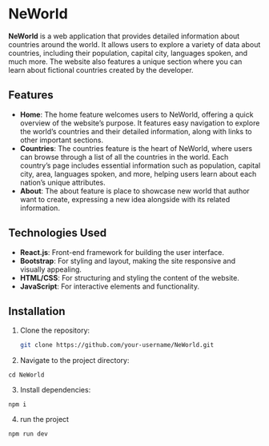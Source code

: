 # NeWorld

**NeWorld** is a web application that provides detailed information about countries around the world. It allows users to explore a variety of data about countries, including their population, capital city, languages spoken, and much more. The website also features a unique section where you can learn about fictional countries created by the developer.

## Features

- **Home**: The home feature welcomes users to NeWorld, offering a quick overview of the website’s purpose. It features easy navigation to explore the world’s countries and their detailed information, along with links to other important sections.
- **Countries**: The countries feature is the heart of NeWorld, where users can browse through a list of all the countries in the world. Each country’s page includes essential information such as population, capital city, area, languages spoken, and more, helping users learn about each nation’s unique attributes.
- **About**: The about feature is place to showcase new world that author want to create, expressing a new idea alongside with its related information.

## Technologies Used

- **React.js**: Front-end framework for building the user interface.
- **Bootstrap**: For styling and layout, making the site responsive and visually appealing.
- **HTML/CSS**: For structuring and styling the content of the website.
- **JavaScript**: For interactive elements and functionality.

## Installation

1. Clone the repository:
   ```bash
   git clone https://github.com/your-username/NeWorld.git
   ```
2. Navigate to the project directory:
```
cd NeWorld
```
3. Install dependencies:
```
npm i
```
4. run the project
```
npm run dev
```